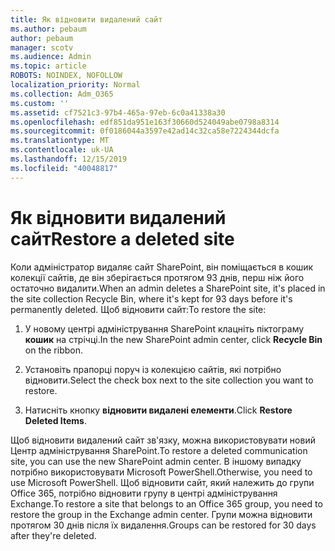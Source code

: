 ```yaml
---
title: Як відновити видалений сайт
ms.author: pebaum
author: pebaum
manager: scotv
ms.audience: Admin
ms.topic: article
ROBOTS: NOINDEX, NOFOLLOW
localization_priority: Normal
ms.collection: Adm_O365
ms.custom: ''
ms.assetid: cf7521c3-97b4-465a-97eb-6c0a41338a30
ms.openlocfilehash: edf851da951e163f30660d524049abe0798a8314
ms.sourcegitcommit: 0f0186044a3597e42ad14c32ca58e7224344dcfa
ms.translationtype: MT
ms.contentlocale: uk-UA
ms.lasthandoff: 12/15/2019
ms.locfileid: "40048817"
---
```

# <a name="restore-a-deleted-site"></a><span data-ttu-id="18700-102">Як відновити видалений сайт</span><span class="sxs-lookup"><span data-stu-id="18700-102">Restore a deleted site</span></span>

<span data-ttu-id="18700-103">Коли адміністратор видаляє сайт SharePoint, він поміщається в кошик колекції сайтів, де він зберігається протягом 93 днів, перш ніж його остаточно видалити.</span><span class="sxs-lookup"><span data-stu-id="18700-103">When an admin deletes a SharePoint site, it's placed in the site collection Recycle Bin, where it's kept for 93 days before it's permanently deleted.</span></span> <span data-ttu-id="18700-104">Щоб відновити сайт:</span><span class="sxs-lookup"><span data-stu-id="18700-104">To restore the site:</span></span>
  
1. <span data-ttu-id="18700-105">У новому центрі адміністрування SharePoint клацніть піктограму **кошик** на стрічці.</span><span class="sxs-lookup"><span data-stu-id="18700-105">In the new SharePoint admin center, click **Recycle Bin** on the ribbon.</span></span> 
    
2. <span data-ttu-id="18700-106">Установіть прапорці поруч із колекцією сайтів, які потрібно відновити.</span><span class="sxs-lookup"><span data-stu-id="18700-106">Select the check box next to the site collection you want to restore.</span></span>
    
3. <span data-ttu-id="18700-107">Натисніть кнопку **відновити видалені елементи**.</span><span class="sxs-lookup"><span data-stu-id="18700-107">Click **Restore Deleted Items**.</span></span>
    
<span data-ttu-id="18700-108">Щоб відновити видалений сайт зв'язку, можна використовувати новий Центр адміністрування SharePoint.</span><span class="sxs-lookup"><span data-stu-id="18700-108">To restore a deleted communication site, you can use the new SharePoint admin center.</span></span> <span data-ttu-id="18700-109">В іншому випадку потрібно використовувати Microsoft PowerShell.</span><span class="sxs-lookup"><span data-stu-id="18700-109">Otherwise, you need to use Microsoft PowerShell.</span></span> <span data-ttu-id="18700-110">Щоб відновити сайт, який належить до групи Office 365, потрібно відновити групу в центрі адміністрування Exchange.</span><span class="sxs-lookup"><span data-stu-id="18700-110">To restore a site that belongs to an Office 365 group, you need to restore the group in the Exchange admin center.</span></span> <span data-ttu-id="18700-111">Групи можна відновити протягом 30 днів після їх видалення.</span><span class="sxs-lookup"><span data-stu-id="18700-111">Groups can be restored for 30 days after they're deleted.</span></span>
  

